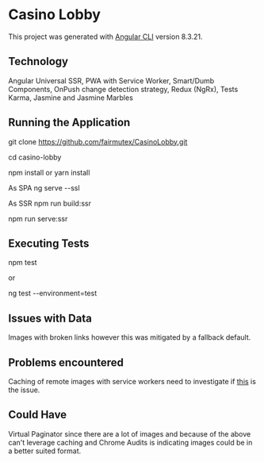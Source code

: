 # Casino Lobby

This project was generated with [Angular CLI](https://github.com/angular/angular-cli) version 8.3.21.

## Technology

Angular Universal SSR, PWA with Service Worker, Smart/Dumb Components, OnPush change detection strategy, Redux (NgRx), Tests Karma, Jasmine and Jasmine Marbles

## Running the Application  

git clone https://github.com/fairmutex/CasinoLobby.git  
   
cd casino-lobby
   
npm install or yarn install

As SPA
ng serve --ssl

As SSR
npm run build:ssr

npm run serve:ssr

## Executing Tests
npm test

or

ng test --environment=test

## Issues with Data

Images with broken links however this was mitigated by a fallback default.
   

## Problems encountered

Caching of remote images with service workers need to investigate if [this](https://stackoverflow.com/questions/56043880/angular-pwa-caching-remote-images) is the issue.

## Could Have

Virtual Paginator since there are a lot of images and because of the above can't leverage caching and Chrome Audits is indicating images could be in a better suited format.



